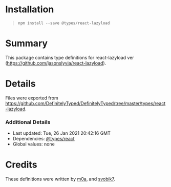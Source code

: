# Installation
> `npm install --save @types/react-lazyload`

# Summary
This package contains type definitions for react-lazyload ver (https://github.com/jasonslyvia/react-lazyload).

# Details
Files were exported from https://github.com/DefinitelyTyped/DefinitelyTyped/tree/master/types/react-lazyload.

### Additional Details
 * Last updated: Tue, 26 Jan 2021 20:42:16 GMT
 * Dependencies: [@types/react](https://npmjs.com/package/@types/react)
 * Global values: none

# Credits
These definitions were written by [m0a](https://github.com/m0a), and [svobik7](https://github.com/svobik7).
